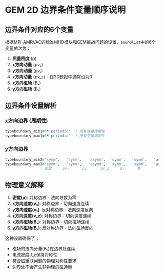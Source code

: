 # GEM 2D 边界条件变量顺序说明

## 边界条件对应的6个变量

根据MPI-AMRVAC的标准MHD模块和GEM挑战问题的设置，`boundlist`中的6个变量依次为：

1. **质量密度** (ρ)
2. **x方向动量** (ρvₓ)
3. **y方向动量** (ρvᵧ)
4. **z方向动量** (ρv_z) - 在2D模拟中通常设为0
5. **x方向磁场** (Bₓ)
6. **y方向磁场** (Bᵧ)

## 边界条件设置解析

### x方向边界 (周期性)
```fortran
typeboundary_min1=6*'periodic'  ! 所有变量周期性
typeboundary_max1=6*'periodic'  ! 所有变量周期性
```

### y方向边界
```fortran
typeboundary_min2='symm',   'symm',   'asymm',  'symm',   'symm',   'asymm'
typeboundary_max2='symm',   'symm',   'asymm',  'symm',   'symm',   'asymm'
                ! 密度     ρvₓ      ρvᵧ      ρv_z     Bₓ      Bᵧ
```

## 物理意义解释

1. **密度(ρ)**: 对称边界 - 法向导数为零
2. **x方向速度(vₓ)**: 对称边界 - 切向速度连续
3. **y方向速度(vᵧ)**: 反对称边界 - 法向速度反向
4. **z方向速度(v_z)**: 对称边界 - 切向速度连续
5. **x方向磁场(Bₓ)**: 对称边界 - 切向磁场连续
6. **y方向磁场(Bᵧ)**: 反对称边界 - 法向磁场反向

这种设置确保了：
- 磁场的法向分量(Bᵧ)在边界处连续
- 电流密度J_z保持对称性
- 符合磁重联问题的物理对称性要求
- 边界处不会产生非物理的磁通量

